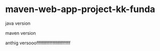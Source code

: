 # maven-web-app-project-kk-funda

java version

maven version

anthig versooofffffffffffffffffffffff
